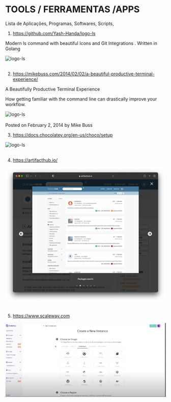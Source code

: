 # TOOLS / FERRAMENTAS /APPS
Lista de Aplicações, Programas, Softwares, Scripts, 


1. https://github.com/Yash-Handa/logo-ls

Modern ls command with beautiful Icons and Git Integrations . Written in Golang

<div>
  <span align="center">
  <img alt="logo-ls" title="logo-ls" src="https://raw.githubusercontent.com/Yash-Handa/logo-ls/master/.github/images/ls.png">
    </span>
</div><br>

2. https://mikebuss.com/2014/02/02/a-beautiful-productive-terminal-experience/

A Beautifully Productive Terminal Experience

How getting familiar with the command line can drastically improve your workflow.
<div>
  <span align="center">
    <img alt="logo-ls" title="logo-ls" src="https://d1dtl6c2x4cczo.cloudfront.net/assets/images/posts/a-beautiful-productive-terminal-experience/cover.png">
   </span>
</div><br>
Posted on February 2, 2014 by Mike Buss


3. https://docs.chocolatey.org/en-us/choco/setup
  
  <div>
  <span align="center">
  <img alt="logo-ls" title="logo-ls" src="https://storage.googleapis.com/hcode.com.br/blog/posts/112/cover_copy.jpg">
    </span>
</div><br>

4. https://artifacthub.io/
<div>
  <span align="center">
  <img alt="logo-ls" title="logo-ls" src="https://github.com/lourranio/tools/blob/75163aad231cf017f8279ae07d0f6e10b3e173ef/img/display.png">
    </span>
</div><br>

5. https://www.scaleway.com
<div>
  <span align="center">
  <img alt="logo-ls" title="logo-ls" src="https://github.com/lourranio/tools/blob/6b162ba182fa59f73db38d4d4e5a30e830824ac5/img/scaleway.PNG">
    </span>
</div><br>
